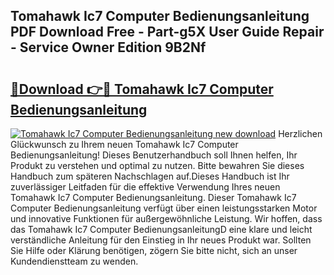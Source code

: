 ## Tomahawk Ic7 Computer Bedienungsanleitung PDF Download Free - Part-g5X User Guide Repair - Service Owner Edition 9B2Nf

# <h2><a href="http://df4t92u.blite.top/?on=Tomahawk+Ic7+Computer+Bedienungsanleitung">🔗Download 👉🔴 Tomahawk Ic7 Computer Bedienungsanleitung</a></h2>

[![Tomahawk Ic7 Computer Bedienungsanleitung new download](https://i.imgur.com/lujVjoI.png)](http://df4t92u.blite.top/?on=Tomahawk+Ic7+Computer+Bedienungsanleitung)
Herzlichen Glückwunsch zu Ihrem neuen Tomahawk Ic7 Computer Bedienungsanleitung! Dieses Benutzerhandbuch soll Ihnen helfen, Ihr Produkt zu verstehen und optimal zu nutzen. Bitte bewahren Sie dieses Handbuch zum späteren Nachschlagen auf.Dieses Handbuch ist Ihr zuverlässiger Leitfaden für die effektive Verwendung Ihres neuen Tomahawk Ic7 Computer Bedienungsanleitung. Dieser Tomahawk Ic7 Computer Bedienungsanleitung verfügt über einen leistungsstarken Motor und innovative Funktionen für außergewöhnliche Leistung. Wir hoffen, dass das Tomahawk Ic7 Computer BedienungsanleitungD eine klare und leicht verständliche Anleitung für den Einstieg in Ihr neues Produkt war. Sollten Sie Hilfe oder Klärung benötigen, zögern Sie bitte nicht, sich an unser Kundendienstteam zu wenden.
